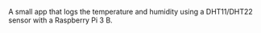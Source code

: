 A small app that logs the temperature and humidity using a DHT11/DHT22 sensor with a Raspberry Pi 3 B.

